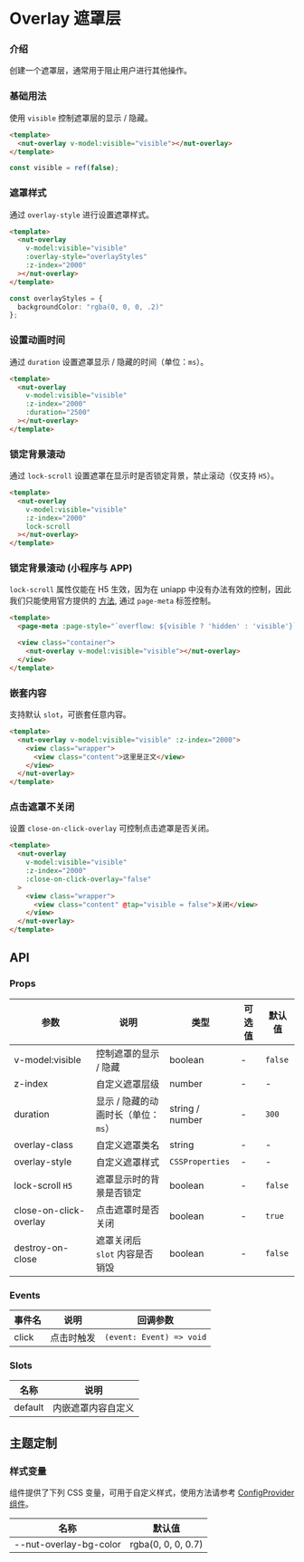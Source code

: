 # Overlay 遮罩层

### 介绍

创建一个遮罩层，通常用于阻止用户进行其他操作。

### 基础用法

使用 `visible` 控制遮罩层的显示 / 隐藏。

```html
<template>
  <nut-overlay v-model:visible="visible"></nut-overlay>
</template>
```

```ts
const visible = ref(false);
```

### 遮罩样式

通过 `overlay-style` 进行设置遮罩样式。

```html {4}
<template>
  <nut-overlay
    v-model:visible="visible"
    :overlay-style="overlayStyles"
    :z-index="2000"
  ></nut-overlay>
</template>
```

```ts
const overlayStyles = {
  backgroundColor: "rgba(0, 0, 0, .2)"
};
```

### 设置动画时间

通过 `duration` 设置遮罩显示 / 隐藏的时间（单位：`ms`）。

```html {5}
<template>
  <nut-overlay
    v-model:visible="visible"
    :z-index="2000"
    :duration="2500"
  ></nut-overlay>
</template>
```

### 锁定背景滚动

通过 `lock-scroll` 设置遮罩在显示时是否锁定背景，禁止滚动（仅支持 `H5`）。

```html {5}
<template>
  <nut-overlay
    v-model:visible="visible"
    :z-index="2000"
    lock-scroll
  ></nut-overlay>
</template>
```

### 锁定背景滚动 (小程序与 APP)

`lock-scroll` 属性仅能在 H5 生效，因为在 uniapp 中没有办法有效的控制，因此我们只能使用官方提供的
[方法](https://uniapp.dcloud.net.cn/component/uniui/uni-popup.html#%E7%A6%81%E6%AD%A2%E6%BB%9A%E5%8A%A8%E7%A9%BF%E9%80%8F),
通过 `page-meta` 标签控制。

```html
<template>
  <page-meta :page-style="`overflow: ${visible ? 'hidden' : 'visible'}`"></page-meta>

  <view class="container">
    <nut-overlay v-model:visible="visible"></nut-overlay>
  </view>
</template>
```

### 嵌套内容

支持默认 `slot`，可嵌套任意内容。

```html
<template>
  <nut-overlay v-model:visible="visible" :z-index="2000">
    <view class="wrapper">
      <view class="content">这里是正文</view>
    </view>
  </nut-overlay>
</template>
```

### 点击遮罩不关闭

设置 `close-on-click-overlay` 可控制点击遮罩是否关闭。

```html {5}
<template>
  <nut-overlay
    v-model:visible="visible"
    :z-index="2000"
    :close-on-click-overlay="false"
  >
    <view class="wrapper">
      <view class="content" @tap="visible = false">关闭</view>
    </view>
  </nut-overlay>
</template>
```

## API

### Props

| 参数                     | 说明                    | 类型              | 可选值 | 默认值     |
|------------------------|-----------------------|-----------------|-----|---------|
| v-model:visible        | 控制遮罩的显示 / 隐藏          | boolean         | -   | `false` |
| z-index                | 自定义遮罩层级               | number          | -   | -       |
| duration               | 显示 / 隐藏的动画时长（单位：`ms`） | string / number | -   | `300`   |
| overlay-class          | 自定义遮罩类名               | string          | -   | -       |
| overlay-style          | 自定义遮罩样式               | `CSSProperties` | -   | -       |
| lock-scroll `H5`       | 遮罩显示时的背景是否锁定          | boolean         | -   | `false` |
| close-on-click-overlay | 点击遮罩时是否关闭             | boolean         | -   | `true`  |
| destroy-on-close       | 遮罩关闭后 `slot` 内容是否销毁   | boolean         | -   | `false` |

### Events

| 事件名   | 说明    | 回调参数                     |
|-------|-------|--------------------------|
| click | 点击时触发 | `(event: Event) => void` |

### Slots

| 名称      | 说明        |
|---------|-----------|
| default | 内嵌遮罩内容自定义 |

## 主题定制

### 样式变量

组件提供了下列 CSS 变量，可用于自定义样式，使用方法请参考 [ConfigProvider 组件](/components/basic/configprovider)。

| 名称                     | 默认值                |
|------------------------|--------------------|
| --nut-overlay-bg-color | rgba(0, 0, 0, 0.7) |
